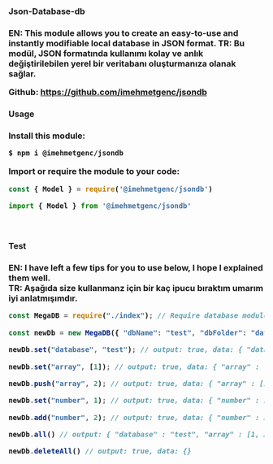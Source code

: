 <h3>Json-Database-db<h3>

EN: This module allows you to create an easy-to-use and instantly modifiable local database in JSON format.
TR: Bu modül, JSON formatında kullanımı kolay ve anlık değiştirilebilen yerel bir veritabanı oluşturmanıza olanak sağlar.

Github: https://github.com/imehmetgenc/jsondb

<h3>Usage<h3>
Install this module:

```bash
$ npm i @imehmetgenc/jsondb
```

Import or require the module to your code:
```js
const { Model } = require('@imehmetgenc/jsondb')
```

```js
import { Model } from '@imehmetgenc/jsondb'

```
<br>


<h3>Test<h3>
EN: I have left a few tips for you to use below, I hope I explained them well.<br>
TR: Aşağıda size kullanmanz için bir kaç ipucu bıraktım umarım iyi anlatmışımdır.

```js
const MegaDB = require("./index"); // Require database module

const newDb = new MegaDB({ "dbName": "test", "dbFolder": "database", "noBlankData": true, "readable": true }); // Create database

newDb.set("database", "test"); // output: true, data: { "database" : "test" }

newDb.set("array", [1]); // output: true, data: { "array" : [1] }

newDb.push("array", 2); // output: true, data: { "array" : [1, 2] }

newDb.set("number", 1); // output: true, data: { "number" : 1 }

newDb.add("number", 2); // output: true, data: { "number" : 3 }

newDb.all() // output: { "database" : "test", "array" : [1, 2], "number" : 3 }

newDb.deleteAll() // output: true, data: {}
```
